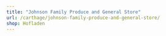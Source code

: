 ```yaml
---
title: "Johnson Family Produce and General Store"
url: /carthage/johnson-family-produce-and-general-store/
shop: Hofladen
---
```

